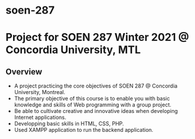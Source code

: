 # soen-287
# Project for SOEN 287 Winter 2021 @ Concordia University, MTL

## Overview 
* A project practicing the core objectives of SOEN 287 @ Concordia University, Montreal.
* The primary objective of this course is to enable you with basic knowledge and skills of Web programming with a group project.
* Be able to cultivate creative and innovative ideas when developing Internet applications.
* Developping basic skills in HTML, CSS, PHP. 
* Used XAMPP application to run the backend application. 


